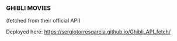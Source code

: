### GHIBLI MOVIES

(fetched from their official API)

Deployed here: https://sergiotorresgarcia.github.io/Ghibli_API_fetch/
